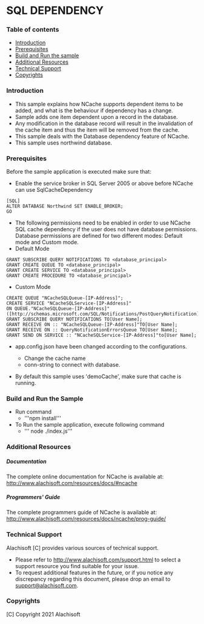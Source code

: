 # SQL DEPENDENCY

### Table of contents

* [Introduction](#introduction)
* [Prerequisites](#prerequisites)
* [Build and Run the sample](#build-and-run-the-sample)
* [Additional Resources](#additional-resources)
* [Technical Support](#technical-support)
* [Copyrights](#copyrights)

### Introduction

- This sample explains how NCache supports dependent items to be added, and what is the behaviour if dependency has a change.
- Sample adds one item dependent upon a record in the database.
- Any modification in the database record will result in the invalidation of the cache item and thus the item will be removed from the cache.
- This sample deals with the Database dependency feature of NCache.
- This sample uses northwind database. 

### Prerequisites

Before the sample application is executed make sure that:

- Enable the service broker in SQL Server 2005 or above before NCache can use SqlCacheDependency
```
[SQL]
ALTER DATABASE Northwind SET ENABLE_BROKER;
GO
```
- The following permissions need to be enabled in order to use NCache SQL cache dependency if the user does not have database permissions. 
Database permissions are defined for two different modes: Default mode and Custom mode.
- Default Mode
```
GRANT SUBSCRIBE QUERY NOTIFICATIONS TO <database_principal>
GRANT CREATE QUEUE TO <database_principal>
GRANT CREATE SERVICE TO <database_principal>
GRANT CREATE PROCEDURE TO <database_principal>
```
- Custom Mode
```
CREATE QUEUE "NCacheSQLQueue-[IP-Address]";
CREATE SERVICE "NCacheSQLService-[IP-Address]"
ON QUEUE."NCacheSQLQueue-[IP-Address]"([http://schemas.microsoft.com/SQL/Notifications/PostQueryNotification]);
GRANT SUBSCRIBE QUERY NOTIFICATIONS TO[User Name];
GRANT RECEIVE ON :: "NCacheSQLQueue-[IP-Address]"TO[User Name];
GRANT RECEIVE ON :: QueryNotificationErrorsQueue TO[User Name];
GRANT SEND ON SERVICE :: "NCacheSQLService-[IP-Address]"to[User Name];
```
- app.config.json have been changed according to the configurations. 
	- Change the cache name 
	- conn-string to connect with database.
	
- By default this sample uses 'demoCache', make sure that cache is running. 

### Build and Run the Sample
   
- Run command 
	- '''npm install'''
- To Run the sample application, execute following command
	- ''' node ./index.js'''     

### Additional Resources

##### Documentation
The complete online documentation for NCache is available at:
http://www.alachisoft.com/resources/docs/#ncache

##### Programmers' Guide
The complete programmers guide of NCache is available at:
http://www.alachisoft.com/resources/docs/ncache/prog-guide/

### Technical Support

Alachisoft [C] provides various sources of technical support. 

- Please refer to http://www.alachisoft.com/support.html to select a support resource you find suitable for your issue.
- To request additional features in the future, or if you notice any discrepancy regarding this document, please drop an email to [support@alachisoft.com](mailto:support@alachisoft.com).

### Copyrights

[C] Copyright 2021 Alachisoft 
